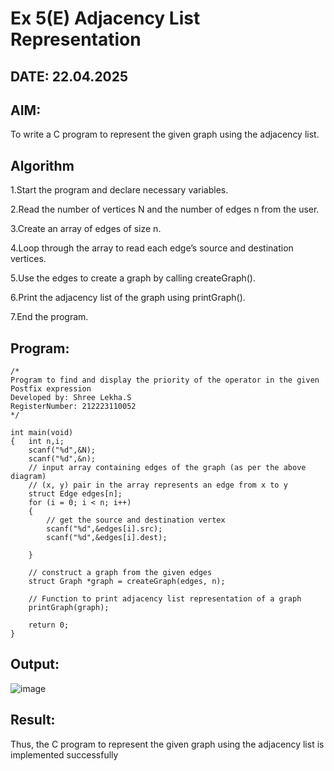 # Ex 5(E) Adjacency List Representation
## DATE: 22.04.2025
## AIM:
To write a C program to represent the given graph using the adjacency list.

## Algorithm

1.Start the program and declare necessary variables.

2.Read the number of vertices N and the number of edges n from the user.

3.Create an array of edges of size n.

4.Loop through the array to read each edge’s source and destination vertices.

5.Use the edges to create a graph by calling createGraph().

6.Print the adjacency list of the graph using printGraph().

7.End the program.

## Program:
```
/*
Program to find and display the priority of the operator in the given Postfix expression
Developed by: Shree Lekha.S
RegisterNumber: 212223110052
*/

int main(void)
{   int n,i;
    scanf("%d",&N);
    scanf("%d",&n);
    // input array containing edges of the graph (as per the above diagram)
    // (x, y) pair in the array represents an edge from x to y
    struct Edge edges[n];
    for (i = 0; i < n; i++)
    {
        // get the source and destination vertex
        scanf("%d",&edges[i].src);
        scanf("%d",&edges[i].dest);
      
    }
   
    // construct a graph from the given edges
    struct Graph *graph = createGraph(edges, n);
 
    // Function to print adjacency list representation of a graph
    printGraph(graph);
 
    return 0;
}
```

## Output:
![image](https://github.com/user-attachments/assets/5085a7dc-c0a1-4674-b2c2-aeb01ffbd2ed)


## Result:
Thus, the C program to represent the given graph using the adjacency list is implemented successfully

